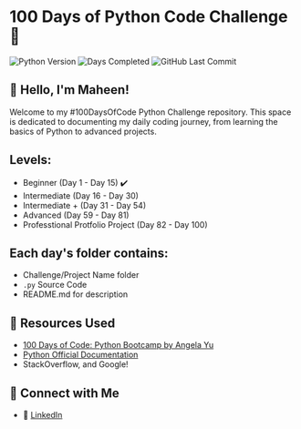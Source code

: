 # 100 Days of Python Code Challenge 🐍
![Python Version](https://img.shields.io/badge/Python-3.8%2B-blue?logo=python)
![Days Completed](https://img.shields.io/badge/Progress-21%2F100-brightgreen)
![GitHub Last Commit](https://img.shields.io/github/last-commit/MaheenNaseem/100-Days-of-Code-Python-Challenge)

## 👋 Hello, I'm Maheen!
Welcome to my #100DaysOfCode Python Challenge repository. This space is dedicated to documenting my daily coding journey, from learning the basics of Python to advanced projects.

## Levels:
- Beginner (Day 1 - Day 15) ✔️
- Intermediate (Day 16 - Day 30)
- Intermediate + (Day 31 - Day 54)
- Advanced (Day 59 - Day 81)
- Professtional Protfolio Project (Day 82 - Day 100)

## Each day's folder contains:
- Challenge/Project Name folder
- `.py` Source Code
- README.md for description 

## 📖 Resources Used
- [100 Days of Code: Python Bootcamp by Angela Yu](https://www.udemy.com/course/100-days-of-code/)
- [Python Official Documentation](https://docs.python.org/3/)
- StackOverflow, and Google!

## 🤝 Connect with Me
- 💼 [LinkedIn](www.linkedin.com/in/maheen-naseem-azeemi-0b7592250)

